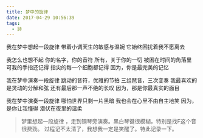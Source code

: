 ```yaml
---
title: 梦中的旋律
date: 2017-04-29 10:56:39
tags:
  - 詩
---
```


我在梦中想起一段旋律
带着小调天生的敏感与温婉
它始终困扰着我不愿离去

我怎么也想不起
你的名字，你的音符
所有，关于你的一切
被困在时间的角落里
可我的手指还记得
指尖的每一个细胞都记得
因为，你是最完美的记忆

我在梦中演奏一段旋律
跳动的音符，优雅的节拍
三组琶音，三次变奏
我最喜欢的
是灵动的分解和弦
还有最后那一声不绝的长叹
因为，那是你最真实的面目

我在梦中演奏一段旋律
哪怕世界只剩一片黑暗
我也会在心里不由自主地笑
因为，是你让我懂得
潜伏在夜里的温柔

> 梦里想起一段旋律 ，走到钢琴旁演奏。黑白琴键很模糊，特别是找F这个音很费劲。
过程记不太清了，我想我一定是笑醒了。特此记录一下。
